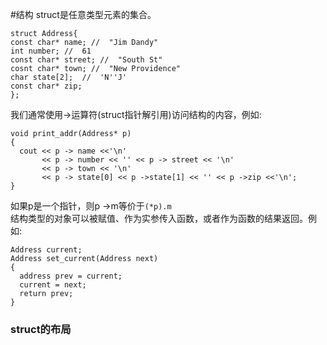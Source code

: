 #结构
struct是任意类型元素的集合。
```
struct Address{
const char* name; //  "Jim Dandy"
int number; //  61
const char* street; //  "South St"
cosnt char* town; //  "New Providence"
char state[2];  //  'N''J'
const char* zip;
};
```
我们通常使用->运算符(struct指针解引用)访问结构的内容，例如:
```
void print_addr(Address* p)
{
  cout << p -> name <<'\n'
       << p -> number << '' << p -> street << '\n'
       << p -> town << '\n'
       << p -> state[0] << p ->state[1] << '' << p ->zip <<'\n';
}
```
如果p是一个指针，则p ->m等价于`(*p).m`  
结构类型的对象可以被赋值、作为实参传入函数，或者作为函数的结果返回。例如:
```
Address current;
Address set_current(Address next)
{
  address prev = current; 
  current = next;
  return prev;
}
```
### struct的布局
